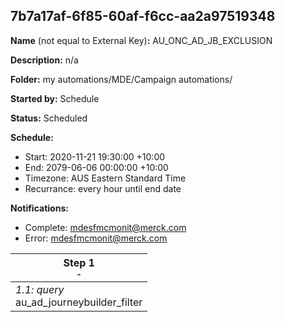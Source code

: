## 7b7a17af-6f85-60af-f6cc-aa2a97519348

**Name** (not equal to External Key)**:** AU_ONC_AD_JB_EXCLUSION

**Description:** n/a

**Folder:** my automations/MDE/Campaign automations/

**Started by:** Schedule

**Status:** Scheduled

**Schedule:**

* Start: 2020-11-21 19:30:00 +10:00
* End: 2079-06-06 00:00:00 +10:00
* Timezone: AUS Eastern Standard Time
* Recurrance: every hour until end date

**Notifications:**

* Complete: mdesfmcmonit@merck.com
* Error: mdesfmcmonit@merck.com

| Step 1<br>_<small>-</small>_ |
| --- |
| _1.1: query_<br>au_ad_journeybuilder_filter |
